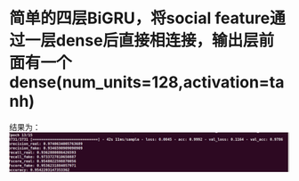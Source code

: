 # 简单的四层BiGRU，将social feature通过一层dense后直接相连接，输出层前面有一个dense(num_units=128,activation=tanh)
结果为：
![1](https://github.com/xhsun1997/rumor_project/blob/main/1.png)